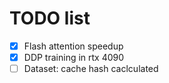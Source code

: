 # TODO list

- [x] Flash attention speedup
- [x] DDP training in rtx 4090
- [ ] Dataset: cache hash caclculated